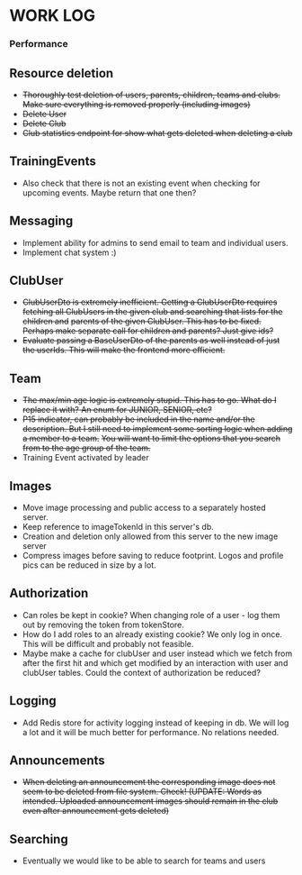 # WORK LOG

### Performance

## Resource deletion

- ~~Thoroughly test deletion of users, parents, children, teams and clubs. Make sure everything is removed properly (including images)~~
- ~~Delete User~~
- ~~Delete Club~~
- ~~Club statistics endpoint for show what gets deleted when deleting a club~~

## TrainingEvents

- Also check that there is not an existing event when checking for upcoming events. Maybe return that one then?

## Messaging

- Implement ability for admins to send email to team and individual users.
- Implement chat system :)

## ClubUser

- ~~ClubUserDto is extremely inefficient. Getting a ClubUserDto requires fetching all ClubUsers in the given club and searching that lists for the children
  and~~
  ~~parents of the given ClubUser. This has to be fixed. Perhaps make separate call for children and parents? Just give ids?~~
- ~~Evaluate passing a BaseUserDto of the parents as well instead of just the userIds. This will make the frontend more efficient.~~

## Team

- ~~The max/min age logic is extremely stupid. This has to go. What do I replace it with? An enum for JUNIOR, SENIOR, etc?~~
- ~~P15 indicator, can probably be included in the name and/or the description. But I still need to implement some sorting logic when adding a member to a
  team.~~
  ~~You will want to limit the options that you search from to the age group of the team.~~
- Training Event activated by leader

## Images

- Move image processing and public access to a separately hosted server.
- Keep reference to imageTokenId in this server's db.
- Creation and deletion only allowed from this server to the new image server
- Compress images before saving to reduce footprint. Logos and profile pics can be reduced in size by a lot.

## Authorization

- Can roles be kept in cookie? When changing role of a user - log them out by removing the token from tokenStore.
- How do I add roles to an already existing cookie? We only log in once. This will be difficult and probably not feasible.
- Maybe make a cache for clubUser and user instead which we fetch from after the first hit and which get modified by an interaction with user and clubUser
  tables. Could the context of authorization be reduced?

## Logging

- Add Redis store for activity logging instead of keeping in db. We will log a lot and it will be much better for performance. No relations needed.

## Announcements

- ~~When deleting an announcement the corresponding image does not seem to be deleted from file system. Check! (UPDATE: Words as intended. Uploaded announcement
  images should remain in the club even after announcement gets deleted)~~

## Searching

- Eventually we would like to be able to search for teams and users